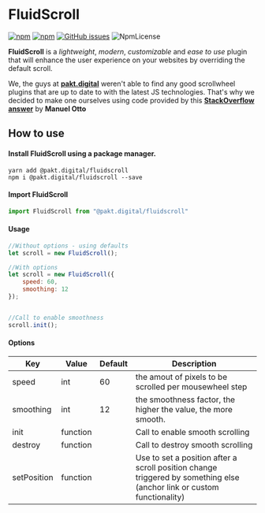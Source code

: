 # FluidScroll

[![npm](https://img.shields.io/npm/v/@pakt.digital/fluidscroll.svg)](https://www.npmjs.com/package/@pakt.digital/fluidscroll)
[![npm](https://img.shields.io/npm/dt/@pakt.digital/fluidscroll.svg)](https://www.npmjs.com/package/@pakt.digital/fluidscroll)
[![GitHub issues](https://img.shields.io/github/issues-raw/michaelkoelewijn/FluidScroll.svg)](https://github.com/michaelkoelewijn/FluidScroll/issues)
![NpmLicense](https://img.shields.io/npm/l/@pakt.digital/fluidscroll.svg)

**FluidScroll** is a *lightweight*, *modern*, *customizable* and *ease to use* plugin that will enhance the user experience on your websites by overriding the default scroll. 

We, the guys at [**pakt.digital**](https://www.pakt.digital) weren't able to find any good scrollwheel plugins that are up to date to with the latest JS technologies. That's why we decided to make one ourselves using code provided by this [**StackOverflow answer**](https://stackoverflow.com/a/47206289) by **Manuel Otto**

## How to use
#### Install FluidScroll using a package manager.
```console
yarn add @pakt.digital/fluidscroll
npm i @pakt.digital/fluidscroll --save
```

#### Import FluidScroll
```javascript
import FluidScroll from "@pakt.digital/fluidscroll"
```

#### Usage
```javascript
//Without options - using defaults
let scroll = new FluidScroll();

//With options
let scroll = new FluidScroll({
    speed: 60,
    smoothing: 12
});


//Call to enable smoothness
scroll.init();
```

#### Options
| Key | Value | Default | Description |
|---|---|---|---|
| speed | int | 60 | the amout of pixels to be scrolled per mousewheel step |
| smoothing | int | 12 | the smoothness factor, the higher the value, the more smooth. |
| init | function |  | Call to enable smooth scrolling |
| destroy | function |  | Call to destroy smooth scrolling |
| setPosition | function |  | Use to set a position after a scroll position change triggered by something else (anchor link or custom functionality) |